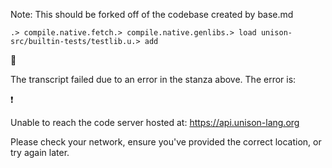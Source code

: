 
Note: This should be forked off of the codebase created by base.md

```ucm
.> compile.native.fetch.> compile.native.genlibs.> load unison-src/builtin-tests/testlib.u.> add
```


🛑

The transcript failed due to an error in the stanza above. The error is:


  ❗️
  
  Unable to reach the code server hosted at:
  https://api.unison-lang.org
  
  Please check your network, ensure you've provided the correct
  location, or try again later.

